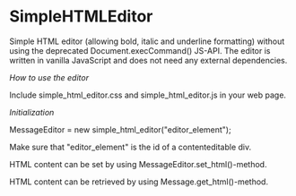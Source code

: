 # SimpleHTMLEditor

Simple HTML editor (allowing bold, italic and underline formatting) without using the deprecated Document.execCommand() JS-API. The editor is written in vanilla JavaScript and does not need any external dependencies.

*How to use the editor*

Include simple_html_editor.css and simple_html_editor.js in your web page.

*Initialization*

MessageEditor = new simple_html_editor("editor_element");

Make sure that "editor_element" is the id of a contenteditable div.

HTML content can be set by using MessageEditor.set_html()-method.

HTML content can be retrieved by using Message.get_html()-method.
